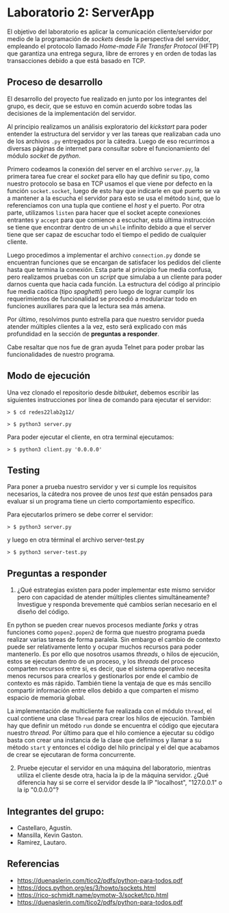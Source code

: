 # Laboratorio 2: ServerApp

El objetivo del laboratorio es aplicar la comunicación cliente/servidor por medio de la programación de *sockets* desde la perspectiva del servidor, empleando el protocolo llamado *Home-made File Transfer Protocol* (HFTP) que garantiza una entrega segura, libre de errores y en orden de todas las transacciones debido a que está basado en TCP.

## Proceso de desarrollo

El desarrollo del proyecto fue realizado en junto por los integrantes del grupo, es decir, que se estuvo en común acuerdo sobre todas las decisiones de la implementación del servidor.

Al principio realizamos un análisis exploratorio del *kickstart* para poder entender la estructura del servidor y ver las tareas que realizaban cada uno de los archivos `.py` entregados por la cátedra. Luego de eso recurrimos a diversas páginas de internet para consultar sobre el funcionamiento del módulo *socket* de *python*.

Primero codeamos la conexión del server en el archivo `server.py`, la primera tarea fue crear el *socket* para ello hay que definir su tipo, como nuestro protocolo se basa en TCP usamos el que viene por defecto en la función `socket.socket`, luego de esto hay que indicarle en qué puerto se va a mantener a la escucha el servidor para esto se usa el método `bind`, que lo referenciamos con una tupla que contiene el *host* y el puerto. Por otra parte, utilizamos `listen` para hacer que el socket acepte conexiones entrantes y `accept` para que comience a escuchar, esta última instrucción se tiene que encontrar dentro de un `while` infinito debido a que el server tiene que ser capaz de escuchar todo el tiempo el pedido de cualquier cliente.

Luego procedimos a implementar el archivo `connection.py` donde se encuentran funciones que se encargan de satisfacer los pedidos del cliente hasta que termina la conexión. Esta parte al principio fue media confusa, pero realizamos pruebas con un *script* que simulaba a un cliente para poder darnos cuenta que hacia cada función. La estructura del código al principio fue media caótica (tipo *spaghetti*) pero luego de lograr cumplir los requerimientos de funcionalidad se procedió a modularizar todo en funciones auxiliares para que la lectura sea más amena.

Por último, resolvimos punto estrella para que nuestro servidor pueda atender múltiples clientes a la vez, esto será explicado con más profundidad en la sección de **preguntas a responder**.

Cabe resaltar que nos fue de gran ayuda Telnet para poder probar las funcionalidades de nuestro programa.
## Modo de ejecución

Una vez clonado el repositorio desde *bitbuket*, debemos escribir las siguientes instrucciones por línea de comando para ejecutar el servidor:

```
> $ cd redes22lab2g12/

> $ python3 server.py
```

Para poder ejecutar el cliente, en otra terminal ejecutamos:

```
> $ python3 client.py '0.0.0.0'
```
## Testing

Para poner a prueba nuestro servidor y ver si cumple los requisitos necesarios, la cátedra nos provee de unos *test* que están pensados para evaluar si un programa tiene un cierto comportamiento específico.

Para ejecutarlos primero se debe correr el servidor:

```
> $ python3 server.py
```

 y luego en otra términal el archivo server-test.py

```
> $ python3 server-test.py
```
## Preguntas a responder
1. ¿Qué estrategias existen para poder implementar este mismo servidor pero con capacidad de atender múltiples clientes simultáneamente? Investigue y responda brevemente qué cambios serían necesario en el diseño del código.

En python se pueden crear nuevos procesos mediante *forks* y otras funciones como `popen2.popen2` de forma que nuestro programa pueda realizar varias tareas de forma paralela. Sin embargo el cambio de contexto puede ser relativamente lento y ocupar muchos recursos para poder mantenerlo. Es por ello que nosotros usamos *threads*, o hilos de ejecución, estos se ejecutan dentro de un proceso, y los *threads* del proceso comparten recursos entre si, es decir, que el sistema operativo necesita menos recursos para crearlos y gestionarlos por ende el cambio de contexto es más rápido. También tiene la ventaja de que es más sencillo compartir información entre ellos debido a que comparten el mismo espacio de memoria global.

La implementación de multicliente fue realizada con el módulo `thread`, el cual contiene una clase `Thread` para crear los hilos de ejecución. También hay que definir un método `run` donde se encuentra el código que ejecutara nuestro *thread*. Por último para que el hilo comience a ejecutar su código basta con crear una instancia de la clase que definimos y llamar a su método `start` y entonces el código del hilo principal y el del que acabamos de crear se ejecutaran de forma concurrente.

2. Pruebe ejecutar el servidor en una máquina del laboratorio, mientras utiliza el cliente desde otra, hacia la ip de la máquina servidor. ¿Qué diferencia hay si se corre el servidor desde la IP "localhost", "127.0.0.1" o la ip "0.0.0.0"?

## Integrantes del grupo:

* Castellaro, Agustín.
* Mansilla, Kevin Gaston.
* Ramirez, Lautaro.

## Referencias
- https://duenaslerin.com/tico2/pdfs/python-para-todos.pdf
- https://docs.python.org/es/3/howto/sockets.html
- https://rico-schmidt.name/pymotw-3/socket/tcp.html
- https://duenaslerin.com/tico2/pdfs/python-para-todos.pdf
